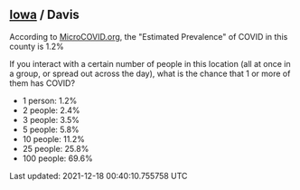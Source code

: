 
## [Iowa](/united-states/iowa) / Davis

According to [MicroCOVID.org](http://microcovid.org),
the "Estimated Prevalence" of COVID in this county is 1.2%

If you interact with a certain number of people in this location
(all at once in a group, or spread out across the day), what is the chance that
1 or more of them has COVID?

- 1 person: 1.2%
- 2 people: 2.4%
- 3 people: 3.5%
- 5 people: 5.8%
- 10 people: 11.2%
- 25 people: 25.8%
- 100 people: 69.6%

Last updated: 2021-12-18 00:40:10.755758 UTC
